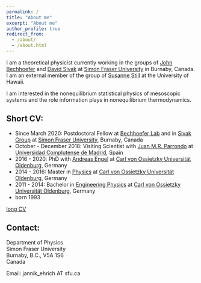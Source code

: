 ```yaml
---
permalink: /
title: "About me"
excerpt: "About me"
author_profile: true
redirect_from: 
  - /about/
  - /about.html
---
```

I am a theoretical physicist currently working in the groups of [John Bechhoefer](http://www.sfu.ca/chaos/) and [David Sivak](https://www.sfu.ca/physics/sivakgroup.html) at [Simon Fraser University](https://www.sfu.ca) in Burnaby, Canada. I am an external member of the group of [Susanne Still](http://www2.hawaii.edu/~sstill/) at the University of Hawaii.

I am interested in the nonequilibrium statistical physics of mesoscopic systems and the role information plays in nonequilibrium thermodynamics.

## Short CV:
* Since March 2020: Postdoctoral Fellow at [Bechhoefer Lab](http://www.sfu.ca/chaos/) and in [Sivak Group](https://www.sfu.ca/physics/sivakgroup.html) at [Simon Fraser University](https://www.sfu.ca), Burnaby, Canada
* October - December 2018: Visiting Scientist with [Juan M.R. Parrondo](https://parrondo.wixsite.com/home) at [Universidad Complutense de Madrid](https://www.ucm.es), Spain
* 2016 - 2020: PhD with [Andreas Engel](https://uol.de/statphys) at [Carl von Ossietzky Universität Oldenburg](https://uol.de), Germany
* 2014 - 2016: Master in [Physics](https://uol.de/physik) at [Carl von Ossietzky Universität Oldenburg](https://uol.de), Germany
* 2011 - 2014: Bachelor in [Engineering Physics](https://uol.de/ep) at [Carl von Ossietzky Universität Oldenburg](https://uol.de), Germany
* born 1993

[long CV](https://jannikehrich.github.io/files/CV_Jannik_Ehrich.pdf)

## Contact:
Department of Physics\
Simon Fraser University\
Burnaby, B.C., V5A 1S6\
Canada

Email: jannik_ehrich AT sfu.ca
